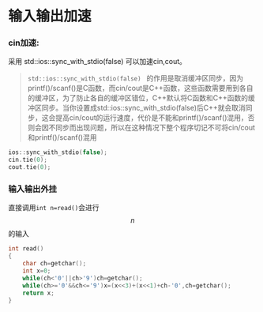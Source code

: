 # 输入输出加速

### cin加速:

采用 std::ios::sync_with_stdio(false) 可以加速cin,cout。

>   `std::ios::sync_with_stdio(false) ` 的作用是取消缓冲区同步，因为printf()/scanf()是C函数，而cin/cout是C++函数，这些函数需要用到各自的缓冲区，为了防止各自的缓冲区错位，C++默认将C函数和C++函数的缓冲区同步。当你设置成std::ios::sync_with_stdio(false)后C++就会取消同步，这会提高cin/cout的运行速度，代价是不能和printf()/scanf()混用，否则会因不同步而出现问题，所以在这种情况下整个程序切记不可将cin/cout和printf()/scanf()混用

```cpp
ios::sync_with_stdio(false);
cin.tie(0);
cout.tie(0);
```

### 输入输出外挂

直接调用`int n=read()`会进行$$n$$的输入

```cpp
int read()
{
    char ch=getchar();
    int x=0;
    while(ch<'0'||ch>'9')ch=getchar();
    while(ch>='0'&&ch<='9')x=(x<<3)+(x<<1)+ch-'0',ch=getchar();
    return x;
}
```

